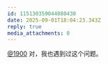 ```yaml
---
id: 115130359044080430
date: 2025-09-01T18:04:23.343Z
reply: true
media_attachments: 0
---
```


[@1900](https://social.1900.live/@1900) 对，我也遇到过这个问题。

